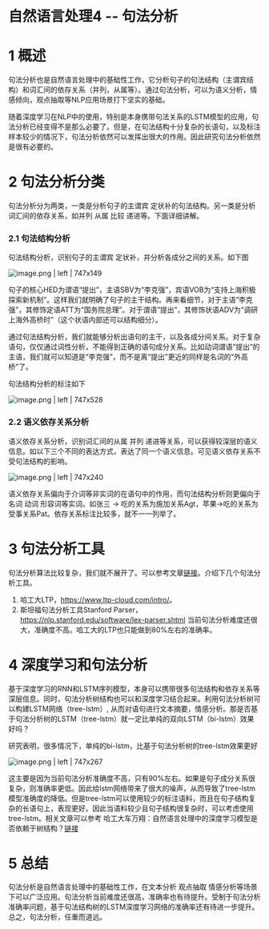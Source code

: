 # 自然语言处理4 -- 句法分析



# 1 概述

句法分析也是自然语言处理中的基础性工作，它分析句子的句法结构（主谓宾结构）和词汇间的依存关系（并列，从属等）。通过句法分析，可以为语义分析，情感倾向，观点抽取等NLP应用场景打下坚实的基础。

随着深度学习在NLP中的使用，特别是本身携带句法关系的LSTM模型的应用，句法分析已经变得不是那么必要了。但是，在句法结构十分复杂的长语句，以及标注样本较少的情况下，句法分析依然可以发挥出很大的作用。因此研究句法分析依然是很有必要的。

# 2 句法分析分类

句法分析分为两类，一类是分析句子的主谓宾 定状补的句法结构。另一类是分析词汇间的依存关系，如并列 从属 比较 递进等。下面详细讲解。

### 2.1 句法结构分析

句法结构分析，识别句子的主谓宾 定状补，并分析各成分之间的关系。如下图

![image.png | left | 747x149](https://cdn.nlark.com/lark/0/2018/png/9304/1534987176570-e286ea8b-c459-4991-b3ae-999f003bf7e5.png)

句子的核心HED为谓语“提出”，主语SBV为“李克强”，宾语VOB为“支持上海积极探索新机制”。这样我们就明确了句子的主干结构。再来看细节，对于主语“李克强”，其修饰定语ATT为“国务院总理”。对于谓语“提出”，其修饰状语ADV为“调研上海外高桥时”（这个状语内部还可以结构细分）。

通过句法结构分析，我们就能够分析出语句的主干，以及各成分间关系。对于复杂语句，仅仅通过词性分析，不能得到正确的语句成分关系。比如动词谓语“提出”的主语，我们就可以知道是“李克强”，而不是离“提出”更近的同样是名词的“外高桥”了。

句法结构分析的标注如下

![image.png | left | 747x528](https://cdn.nlark.com/lark/0/2018/png/9304/1534987795139-76baed19-5c77-4bf2-8ba7-b82f3ecc0f86.png)

### 2.2 语义依存关系分析

语义依存关系分析，识别词汇间的从属 并列 递进等关系，可以获得较深层的语义信息。如以下三个不同的表达方式，表达了同一个语义信息。可见语义依存关系不受句法结构的影响。

![image.png | left | 747x240](https://cdn.nlark.com/lark/0/2018/png/9304/1534988144645-a4349e70-9a78-4e54-b8f0-6318bf39d22e.png)

语义依存关系偏向于介词等非实词的在语句中的作用，而句法结构分析则更偏向于名词 动词 形容词等实词。如张三 -> 吃的关系为施加关系Agt，苹果->吃的关系为受事关系Pat。依存关系标注比较多，就不一一列举了。

# 3 句法分析工具

句法分析算法比较复杂，我们就不展开了。可以参考文章[链接](https://blog.csdn.net/qq_28031525/article/details/79187080)。介绍下几个句法分析工具。

1. 哈工大LTP，<https://www.ltp-cloud.com/intro/>。
2. 斯坦福句法分析工具Stanford Parser，<https://nlp.stanford.edu/software/lex-parser.shtml>
   当前句法分析难度还很大，准确度不高。哈工大的LTP也只能做到80%左右的准确率。

# 4 深度学习和句法分析

基于深度学习的RNN和LSTM序列模型，本身可以携带很多句法结构和依存关系等深层信息。同时，句法分析树结构也可以和深度学习结合起来。利用句法分析树可以构建LSTM网络（tree-lstm）, 从而对语句进行文本摘要，情感分析。那是否基于句法分析树的LSTM（tree-lstm）就一定比单纯的双向LSTM（bi-lstm）效果好吗？

研究表明，很多情况下，单纯的bi-lstm，比基于句法分析树的tree-lstm效果更好

![image.png | left | 747x267](https://cdn.nlark.com/lark/0/2018/png/9304/1534989598313-a8d06eb0-a2e0-4e0a-8647-4bd06b05cd0c.png)

这主要是因为当前句法分析准确度不高，只有90%左右。如果是句子成分关系很复杂，则准确率更低。因此给lstm网络带来了很大的噪声，从而导致了tree-lstm模型准确度的降低。但是tree-lstm可以使用较少的标注语料，而且在句子结构复杂的长语句上，表现更好。因此当语料较少且句子结构很复杂时，可以考虑使用tree-lstm。相关文章可以参考 哈工大车万翔：自然语言处理中的深度学习模型是否依赖于树结构？[链接](https://mp.weixin.qq.com/s?__biz=MzIxMjAzNDY5Mg==&mid=209300177&idx=1&sn=4d24467ee27da15ae05effaa0ded9332&scene=2&srcid=1015LyJAMxAtArMzdyKyIRHh&from=timeline&isappinstalled=0#rd)

# 5 总结

句法分析是自然语言处理中的基础性工作，在文本分析 观点抽取 情感分析等场景下可以广泛应用。句法分析当前难度还很高，准确率也有待提升。受制于句法分析准确率问题，基于句法结构树的LSTM深度学习网络的准确率还有待进一步提升。总之，句法分析，任重而道远。